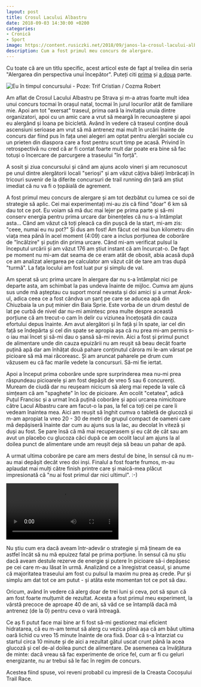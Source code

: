 ```yaml
---
layout: post
title: Crosul Lacului Albastru
date: 2018-09-03 14:30:00 +0200
categories:
- Cronică
- Sport
image: https://content.rusiczki.net/2018/09/janos-la-crosul-lacului-albastru-1000x679.jpg
description: Cum a fost primul meu concurs de alergare.
---
```

Cu toate că are un titlu specific, acest articol este de fapt al treilea din seria "Alergarea din perspectiva unui începător". Puteți citi [prima](https://www.rusiczki.net/2018/07/12/alergarea-din-perspectiva-unui-incepator/) și [a doua](https://www.rusiczki.net/2018/09/03/alergarea-din-perspectiva-unui-incepator-2-luni-mai-tarziu/) parte.

![Eu în timpul concursului - Poze: Trif Cristian / Cozma Robert](https://content.rusiczki.net/2018/09/janos-la-crosul-lacului-albastru-1000x679.jpg)

Am aflat de Crosul Lacului Albastru pe Strava și m-a atras foarte mult idea unui concurs tocmai în orașul natal, tocmai în jurul locurilor atât de familiare mie. Apoi am tot "exersat" traseul, prima oară la invitația unuia dintre organizatori, apoi cu un amic care a vrut să meargă în recunoaștere și apoi eu alergând și Ioana pe bicicletă. Având în vedere că traseul conține două ascensiuni serioase am vrut să mă antrenez mai mult în urcări înainte de concurs dar fiind pus în fața unei alegeri am optat pentru alergări sociale cu un prieten din diaspora care a fost pentru scurt timp pe acasă. Privind în retrospectivă nu cred că ar fi contat foarte mult dar poate era bine să fac totuși o încercare de parcurgere a traseului "în forță".

A sosit și ziua concursului și când am ajuns acolo vineri și am recunoscut pe unul dintre alergătorii locali "serioși" și am văzut câțiva băieți îmbrăcați în tricouri suvenir de la diferite concursuri de trail running din țară am știut imediat că nu va fi o țopăială de agrement.

A fost primul meu concurs de alergare și am tot dezbătut cu lumea ce soi de strategie să aplic. Cei mai experimentați mi-au zis că fiind "doar" 6 km să dau tot ce pot. Eu voiam să mă duc mai lejer pe prima parte și să-mi conserv energia pentru prima urcare dar binențeles că nu s-a întâmplat asta... Când am văzut că toți pleacă ca din pușcă de la start, mi-am zis: "ceee, numai eu nu pot?" Și dus am fost! Am făcut cel mai bun kilometru din viața mea până în acel moment (4:09) care a inclus porțiunea de coborâre de "încălzire" și puțin din prima urcare. Când mi-am verificat pulsul la începutul urcării și am văzut 176 am știut instant că am încurcat-o. De fapt pe moment nu mi-am dat seama de ce eram atât de obosit, abia acasă după ce am analizat alergarea pe calculator am văzut cât de tare am tras după "turmă". La fața locului am fost luat pur și simplu de val.

Am sperat să urc prima urcare în alergare dar nu s-a întâmplat nici pe departe asta, am schimbat la pas undeva înainte de mijloc. Cumva am ajuns sus unde mă așteptau cu suport moral nevasta și doi amici și a urmat Árok-ul, adica ceea ce a fost cândva un șanț pe care se aducea apă din Chiuzbaia la un puț minier din Baia Sprie. Este vorba de un drum destul de lat pe curbă de nivel dar nu-mi amintesc prea multe despre această porțiune că am trecut-o cam în delir cu viziunea încețoșată din cauza efortului depus înainte. Am avut alergători și în față și în spate, iar cel din față se îndepărta și cel din spate se apropia așa că nu prea mi-am permis s-o iau mai încet și să-mi dau o șansă să-mi revin. Aici a fost și primul punct de alimentare unde din cauza epuizării nu am reușit să beau decât foarte puțină apă dar am înhățat două pahare conținutul cărora mi le-am vărsat pe picioare să mă mai răcoreasc. Și am aruncat paharele pe drum cum văzusem eu că fac marile vedete la concursuri. Să-mi fie iertat.

Apoi a început prima coborâre unde spre surprinderea mea nu-mi prea răspundeau picioarele și am fost depășit de vreo 5 sau 6 concurenți. Muream de ciudă dar nu reușeam nicicum să alerg mai repede la vale că simțeam că am "spaghete" în loc de picioare. Am ocolit "cetatea", adică Puțul Francisc și a urmat încă puțină coborâre și apoi urcarea nimicitoare către Lacul Albastru care am facut-o la pas, la fel ca toți cei pe care îi vedeam înaintea mea. Aici am reușit să înghit cumva o tabletă de glucoză și m-am apropiat la vreo 20 - 30 de metri de grupul compact de oameni care mă depășiseră înainte dar cum au ajuns sus la lac, au decolat în viteză și duși au fost. Se pare însă că mă mai recuperasem și eu cât de cât sau am avut un placebo cu glucoza căci după ce am ocolit lacul am ajuns la al doilea punct de alimentare unde am reușit deja să beau un pahar de apă.

A urmat ultima coborâre pe care am mers destul de bine, în sensul că nu m-au mai depășit decât vreo doi inși. Finalul a fost foarte frumos, m-au aplaudat mai mulți către finish printre care și maică-mea plăcut impresionată că "nu ai fost primul dar nici ultimul". :-)

<video controls><source src="https://content.rusiczki.net/2018/09/crosul-lacului-albastru.mp4" type="video/mp4">Dacă aici nu vedeți un video vizitați-mi blogul. :-)</video>

Nu știu cum era dacă aveam într-adevăr o strategie și mă țineam de ea astfel încât să nu mă epuizez fatal pe prima porțiune. În sensul că nu știu dacă aveam destule rezerve de energie și putere în picioare să-i depășesc pe cei care m-au lăsat în urmă. Analizând ce a înregistrat ceasul, și anume că majoritatea traseului am fost cu pulsul la maxim nu prea aș crede. Pur și simplu am dat tot ce am putut - și atâta este momentan tot ce pot să dau.

Oricum, având în vedere că alerg doar de trei luni și ceva, pot să spun că am fost foarte mulțumit de rezultat. Acesta a fost primul meu experiment, la vârstă precoce de aproape 40 de ani, să văd ce se întamplă dacă mă antrenez (de la 0) pentru ceva o vară întreagă.

Ce aș fi putut face mai bine ar fi fost să-mi gestionez mai eficient hidratarea, că eu m-am temut să alerg cu vezica plină așa că am băut ultima oară lichid cu vreo 15 minute înainte de ora fixă. Doar că s-a întarziat cu startul circa 10 minute și de aici a rezultat gâtul uscat crunt până la acea glucoză și cel de-al doilea punct de alimentare. De asemenea ca învățătura de minte: dacă vreau să fac experimente de orice fel, cum ar fi cu geluri energizante, nu ar trebui să le fac în regim de concurs.

Acestea fiind spuse, voi reveni probabil cu impresii de la Creasta Cocoșului Trail Race.

